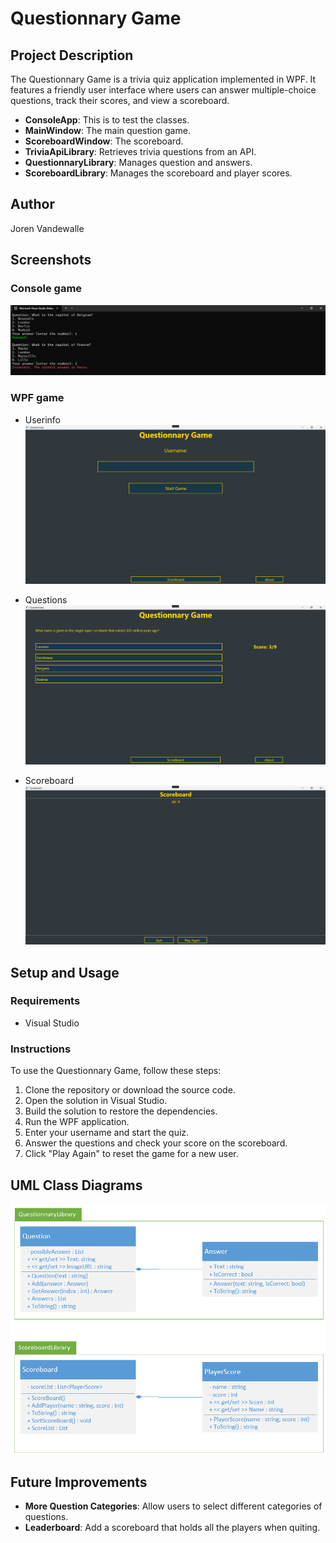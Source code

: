 # Questionnary Game

## Project Description

The Questionnary Game is a trivia quiz application implemented in WPF. It features a friendly user interface where users can answer multiple-choice questions, track their scores, and view a scoreboard.

- **ConsoleApp**: This is to test the classes.
- **MainWindow**: The main question game.
- **ScoreboardWindow**: The scoreboard.
- **TriviaApiLibrary**: Retrieves trivia questions from an API.
- **QuestionnaryLibrary**: Manages question and answers.
- **ScoreboardLibrary**: Manages the scoreboard and player scores.

## Author

Joren Vandewalle

## Screenshots

### Console game

![User info](/images/console.png)

### WPF game

- Userinfo
![User info](/images/username.png)

- Questions
![Questions](/images/questions.png)

- Scoreboard
![Scoreboard](/images/scoreboard.png)

## Setup and Usage

### Requirements

- Visual Studio

### Instructions

To use the Questionnary Game, follow these steps:

1. Clone the repository or download the source code.
2. Open the solution in Visual Studio.
3. Build the solution to restore the dependencies.
4. Run the WPF application.
5. Enter your username and start the quiz.
6. Answer the questions and check your score on the scoreboard.
7. Click "Play Again" to reset the game for a new user.

## UML Class Diagrams

![UML](/images/uml.png)

## Future Improvements

- **More Question Categories**: Allow users to select different categories of questions.
- **Leaderboard**: Add a scoreboard that holds all the players when quiting.
